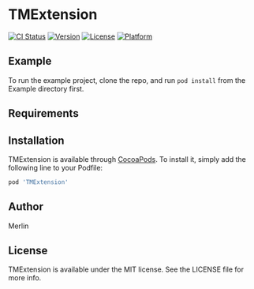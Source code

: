 # TMExtension

[![CI Status](https://img.shields.io/travis/Merlin/TMExtension.svg?style=flat)](https://travis-ci.org/Merlin/TMExtension)
[![Version](https://img.shields.io/cocoapods/v/TMExtension.svg?style=flat)](https://cocoapods.org/pods/TMExtension)
[![License](https://img.shields.io/cocoapods/l/TMExtension.svg?style=flat)](https://cocoapods.org/pods/TMExtension)
[![Platform](https://img.shields.io/cocoapods/p/TMExtension.svg?style=flat)](https://cocoapods.org/pods/TMExtension)

## Example

To run the example project, clone the repo, and run `pod install` from the Example directory first.

## Requirements

## Installation

TMExtension is available through [CocoaPods](https://cocoapods.org). To install
it, simply add the following line to your Podfile:

```ruby
pod 'TMExtension'
```

## Author

Merlin

## License

TMExtension is available under the MIT license. See the LICENSE file for more info.
